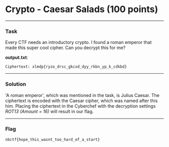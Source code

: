 # Crypto - Caesar Salads (100 points)
---

### Task
Every CTF needs an introductory crypto. I found a roman emperor that made this super cool cipher. Can you decrypt this for me?

**output.txt**:
```
Ciphertext: xlmdp{ryzo_drsc_gkcxd_dyy_rkbn_yp_k_cdkbd}
```
---
### Solution

'A roman emperor', which was mentioned in the task, is Julius Caesar. The ciphertext is encoded with the Caesar cipher, which was named after this him. Placing the ciphertext in the Cyberchef with the decryption settings _ROT13 (Amount = 16)_ will result in our flag.

---
### Flag

```
nbctf{hope_this_wasnt_too_hard_of_a_start}
```
